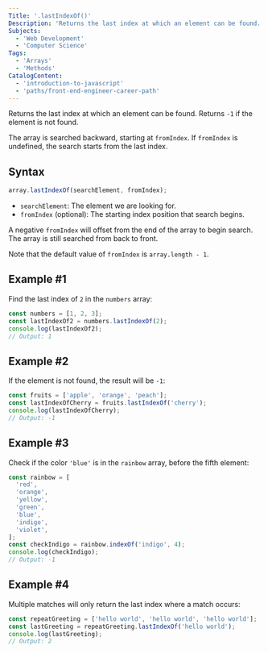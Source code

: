 ```yaml
---
Title: '.lastIndexOf()'
Description: 'Returns the last index at which an element can be found. Returns -1 if element is not found.'
Subjects:
  - 'Web Development'
  - 'Computer Science'
Tags:
  - 'Arrays'
  - 'Methods'
CatalogContent:
  - 'introduction-to-javascript'
  - 'paths/front-end-engineer-career-path'
---
```


Returns the last index at which an element can be found. Returns `-1` if the element is not found. 

The array is searched backward, starting at `fromIndex`. If `fromIndex` is undefined, the search starts from the last index.

## Syntax

```js
array.lastIndexOf(searchElement, fromIndex);
```

- `searchElement`: The element we are looking for.
- `fromIndex` (optional): The starting index position that search begins.

A negative `fromIndex` will offset from the end of the array to begin search. The array is still searched from back to front.

Note that the default value of `fromIndex` is `array.length - 1`.


## Example #1

Find the last index of `2` in the `numbers` array:

```js
const numbers = [1, 2, 3];
const lastIndexOf2 = numbers.lastIndexOf(2);
console.log(lastIndexOf2);
// Output: 1
```

## Example #2

If the element is not found, the result will be `-1`:

```js
const fruits = ['apple', 'orange', 'peach'];
const lastIndexOfCherry = fruits.lastIndexOf('cherry');
console.log(lastIndexOfCherry);
// Output: -1
```

## Example #3

Check if the color `'blue'` is in the `rainbow` array, before the fifth element:

```js
const rainbow = [
  'red',
  'orange',
  'yellow',
  'green',
  'blue',
  'indigo',
  'violet',
];
const checkIndigo = rainbow.indexOf('indigo', 4);
console.log(checkIndigo);
// Output: -1
```

## Example #4

Multiple matches will only return the last index where a match occurs:

```js
const repeatGreeting = ['hello world', 'hello world', 'hello world'];
const lastGreeting = repeatGreeting.lastIndexOf('hello world');
console.log(lastGreeting);
// Output: 2
```
